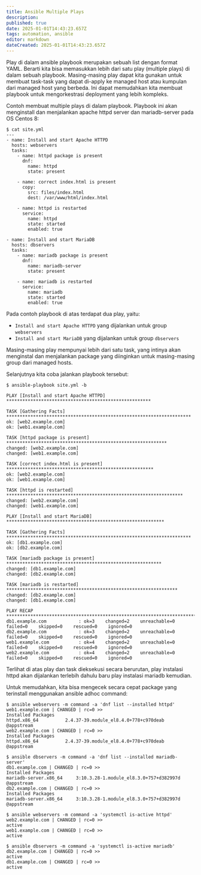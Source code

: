 ```yaml
---
title: Ansible Multiple Plays
description: 
published: true
date: 2025-01-01T14:43:23.657Z
tags: automation, ansible
editor: markdown
dateCreated: 2025-01-01T14:43:23.657Z
---
```


Play di dalam ansible playbook merupakan sebuah list dengan format YAML. Berarti kita bisa memasukkan lebih dari satu play (multiple plays) di dalam sebuah playbook. Masing-masing play dapat kita gunakan untuk membuat task-task yang dapat di-apply ke managed host atau kumpulan dari managed host yang berbeda. Ini dapat memudahkan kita membuat playbook untuk mengorkestrasi deployment yang lebih kompleks.

Contoh membuat multiple plays di dalam playbook. Playbook ini akan menginstall dan menjalankan apache httpd server dan mariadb-server pada OS Centos 8:
```
$ cat site.yml
---
- name: Install and start Apache HTTPD
  hosts: webservers
  tasks:
    - name: httpd package is present
      dnf:
        name: httpd
        state: present

    - name: correct index.html is present
      copy:
        src: files/index.html
        dest: /var/www/html/index.html

    - name: httpd is restarted
      service:
        name: httpd
        state: started
        enabled: true

- name: Install and start MariaDB
  hosts: dbservers
  tasks:
    - name: mariadb package is present
      dnf:
        name: mariadb-server
        state: present

    - name: mariadb is restarted
      service:
        name: mariadb
        state: started
        enabled: true
```

Pada contoh playbook di atas terdapat dua play, yaitu:
- `Install and start Apache HTTPD` yang dijalankan untuk group `webservers`
- `Install and start MariaDB` yang dijalankan untuk group `dbservers`

Masing-masing play mempunyai lebih dari satu task, yang intinya akan menginstal dan menjalankan package yang diinginkan untuk masing-masing group dari managed hosts.

Selanjutnya kita coba jalankan playbook tersebut:
```
$ ansible-playbook site.yml -b

PLAY [Install and start Apache HTTPD] ******************************************************

TASK [Gathering Facts] *********************************************************************
ok: [web2.example.com]
ok: [web1.example.com]

TASK [httpd package is present] ************************************************************
changed: [web2.example.com]
changed: [web1.example.com]

TASK [correct index.html is present] *******************************************************
ok: [web2.example.com]
ok: [web1.example.com]

TASK [httpd is restarted] ******************************************************************
changed: [web2.example.com]
changed: [web1.example.com]

PLAY [Install and start MariaDB] ***********************************************************

TASK [Gathering Facts] *********************************************************************
ok: [db1.example.com]
ok: [db2.example.com]

TASK [mariadb package is present] **********************************************************
changed: [db1.example.com]
changed: [db2.example.com]

TASK [mariadb is restarted] ****************************************************************
changed: [db2.example.com]
changed: [db1.example.com]

PLAY RECAP *********************************************************************************
db1.example.com            : ok=3    changed=2    unreachable=0    failed=0    skipped=0    rescued=0    ignored=0
db2.example.com            : ok=3    changed=2    unreachable=0    failed=0    skipped=0    rescued=0    ignored=0
web1.example.com           : ok=4    changed=2    unreachable=0    failed=0    skipped=0    rescued=0    ignored=0
web2.example.com           : ok=4    changed=2    unreachable=0    failed=0    skipped=0    rescued=0    ignored=0
```

Terlihat di atas play dan task dieksekusi secara berurutan, play instalasi httpd akan dijalankan terlebih dahulu baru play instalasi mariadb kemudian.

Untuk memudahkan, kita bisa mengecek secara cepat package yang terinstall menggunakan ansible adhoc command:
```
$ ansible webservers -m command -a 'dnf list --installed httpd'
web1.example.com | CHANGED | rc=0 >>
Installed Packages
httpd.x86_64          2.4.37-39.module_el8.4.0+778+c970deab           @appstream
web2.example.com | CHANGED | rc=0 >>
Installed Packages
httpd.x86_64          2.4.37-39.module_el8.4.0+778+c970deab           @appstream

$ ansible dbservers -m command -a 'dnf list --installed mariadb-server'
db1.example.com | CHANGED | rc=0 >>
Installed Packages
mariadb-server.x86_64     3:10.3.28-1.module_el8.3.0+757+d382997d     @appstream
db2.example.com | CHANGED | rc=0 >>
Installed Packages
mariadb-server.x86_64     3:10.3.28-1.module_el8.3.0+757+d382997d     @appstream
```
```
$ ansible webservers -m command -a 'systemctl is-active httpd'
web2.example.com | CHANGED | rc=0 >>
active
web1.example.com | CHANGED | rc=0 >>
active

$ ansible dbservers -m command -a 'systemctl is-active mariadb'
db2.example.com | CHANGED | rc=0 >>
active
db1.example.com | CHANGED | rc=0 >>
active
```